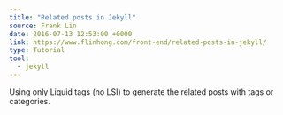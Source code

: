 ```yaml
---
title: "Related posts in Jekyll"
source: Frank Lin
date: 2016-07-13 12:53:00 +0000
link: https://www.flinhong.com/front-end/related-posts-in-jekyll/
type: Tutorial
tool:
  - jekyll
---
```

Using only Liquid tags (no LSI) to generate the related posts with tags or categories.





